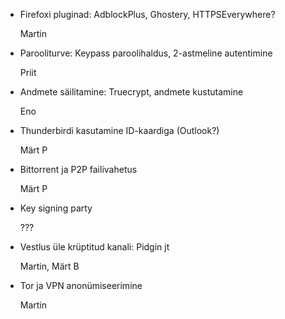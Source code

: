 * Firefoxi pluginad: AdblockPlus, Ghostery, HTTPSEverywhere?

  Martin

* Parooliturve: Keypass paroolihaldus, 2-astmeline autentimine

  Priit

* Andmete säilitamine: Truecrypt, andmete kustutamine

  Eno

* Thunderbirdi kasutamine ID-kaardiga (Outlook?)

  Märt P

* Bittorrent ja P2P failivahetus

  Märt P

* Key signing party

  ???

* Vestlus üle krüptitud kanali: Pidgin jt

  Martin, Märt B

* Tor ja VPN anonümiseerimine

  Martin
  

